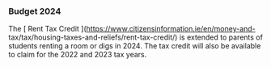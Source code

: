 ###  **Budget 2024**

The [ Rent Tax Credit ](https://www.citizensinformation.ie/en/money-and-
tax/tax/housing-taxes-and-reliefs/rent-tax-credit/) is extended to parents of
students renting a room or digs in 2024. The tax credit will also be available
to claim for the 2022 and 2023 tax years.

